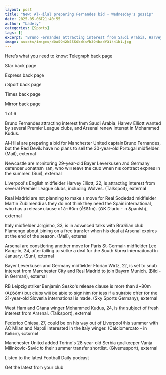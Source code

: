 ```yaml
---
layout: post
title: "New: Al-Hilal preparing Fernandes bid - Wednesday's gossip"
date: 2025-05-06T21:40:55
author: "badely"
categories: [Sports]
tags: []
excerpt: "Bruno Fernandes attracting interest from Saudi Arabia, Harvey Elliott wanted by several Premier League clubs, and Arsenal renew interest in Mohammed K"
image: assets/images/d0a5042b5550bddafb304badf31441b1.jpg
---
```


Here’s what you need to know: Telegraph back page

Star back page

Express back page

i Sport back page

Times back page

Mirror back page

1 of 6

Bruno Fernandes attracting interest from Saudi Arabia, Harvey Elliott wanted by several Premier League clubs, and Arsenal renew interest in Mohammed Kudus.

Al-Hilal are preparing a bid for Manchester United captain Bruno Fernandes, but the Red Devils have no plans to sell the 30-year-old Portugal midfielder. (Mail), external

Newcastle are monitoring 29-year-old Bayer Leverkusen and Germany defender Jonathan Tah, who will leave the club when his contract expires in the summer. (Sun), external

Liverpool's English midfielder Harvey Elliott, 22, is attracting interest from several Premier League clubs, including Wolves. (Talksport), external

Real Madrid are not planning to make a move for Real Sociedad midfielder Martin Zubimendi as they do not think they need the Spain international, who has a release clause of â¬60m (Â£51m). (OK Diario - in Spanish), external 

Italy midfielder Jorginho, 33, is in advanced talks with Brazilian club Flamengo about joining on a free transfer when his deal at Arsenal expires at the end of the season. (Mail), external

Arsenal are considering another move for Paris St-Germain midfielder Lee Kang-in, 24, after failing to strike a deal for the South Korea international in January. (Sun), external

Bayer Leverkusen and Germany midfielder Florian Wirtz, 22, is set to snub interest from Manchester City and Real Madrid to join Bayern Munich. (Bild - in German), external

RB Leipzig striker Benjamin Sesko's release clause is more than â¬80m (Â£68m) but clubs will be able to sign him for less if a suitable offer for the 21-year-old Slovenia international is made. (Sky Sports Germany), external 

West Ham and Ghana winger Mohammed Kudus, 24, is the subject of fresh interest from Arsenal. (Talksport), external

Federico Chiesa, 27, could be on his way out of Liverpool this summer with AC Milan and Napoli interested in the Italy winger. (Calciomercato - in Italian), external

Manchester United added Torino's 28-year-old Serbia goalkeeper Vanja Milinkovic-Savic to their summer transfer shortlist. (Givemesport), external

Listen to the latest Football Daily podcast

Get the latest from your club

